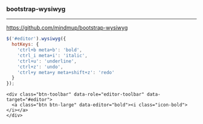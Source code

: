 ### bootstrap-wysiwyg
---
https://github.com/mindmup/bootstrap-wysiwyg

```js
$('#editor').wysiwyg({
  hotKeys: {
    'ctrl+b meta+b': 'bold',
    'ctrl_i meta+i': 'italic',
    'ctrl+u': 'underline',
    'ctrl+z': 'undo',
    'ctrl+y meta+y meta+shift+z': 'redo'
  }
});
```

```
<div class="btn-toolbar" data-role="editor-toolbar" data-target="#editor">
  <a class="btn btn-large" data-editor="bold"><i class="icon-bold"></i></a>
</div>
```

```
```


